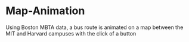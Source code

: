 # Map-Animation
Using Boston MBTA data, a bus route is animated on a map between the MIT and Harvard campuses with the click of a button
